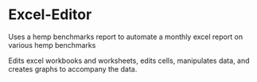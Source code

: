 # Excel-Editor
Uses a hemp benchmarks report to automate a monthly excel report on various hemp benchmarks

Edits excel workbooks and worksheets, edits cells, manipulates data, and creates graphs to accompany the data.
